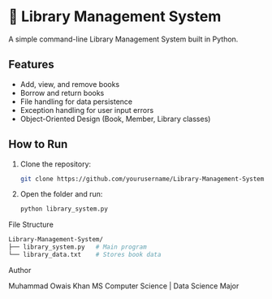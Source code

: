 # 📘 Library Management System

A simple command-line Library Management System built in Python.

## Features
- Add, view, and remove books
- Borrow and return books
- File handling for data persistence
- Exception handling for user input errors
- Object-Oriented Design (Book, Member, Library classes)

## How to Run
1. Clone the repository:
   ```bash
   git clone https://github.com/yourusername/Library-Management-System.git
2. Open the folder and run:
   ```bash
   python library_system.py

File Structure
```bash
Library-Management-System/
├── library_system.py   # Main program
└── library_data.txt    # Stores book data
```

Author

Muhammad Owais Khan
MS Computer Science | Data Science Major

